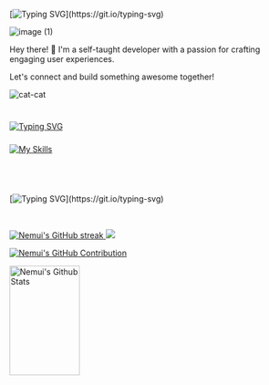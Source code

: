 
[![Typing SVG](https://readme-typing-svg.demolab.com?font=Fira+Code&size=27&pause=1000&color=F79167&vCenter=true&random=false&width=435&height=200&lines=Welcome+to+my+Github+Space.;My+name+is+Nathan.)](https://git.io/typing-svg)

![image (1)](https://github.com/nemuisleep666/nemuisleep666/assets/161671000/73bbee3e-7c10-4749-a00a-b3269bada819)






Hey there! 👋 I'm a self-taught developer with a passion for crafting engaging user experiences. 



Let's connect and build something awesome together! 



![cat-cat ](https://github.com/nemuisleep666/nemuisleep666/assets/161671000/30cef624-3863-42ff-b71a-c2eff1777a60)



#



[![Typing SVG](https://readme-typing-svg.demolab.com?font=Fira+Code&size=24&duration=2000&pause=2000&color=95fcd1&random=false&width=435&lines=Languages+and+Tools)](https://git.io/typing-svg)


###

[![My Skills](https://skillicons.dev/icons?i=js,html,css,react,astro,vite,bootstrap,tailwind,github,npm,figma,notion,vscode)](https://skillicons.dev)
          

<br />

#


#
[![Typing SVG](https://readme-typing-svg.demolab.com?font=Fira+Code&size=24&duration=2000&pause=1000&color=e8ab9c&random=false&width=435&lines=S+T+A+T+S;)](https://git.io/typing-svg)



<br/>



<p align="left">
  <a href="https://github.com/nemuisleep666">
    <img src="https://github-readme-streak-stats.herokuapp.com?user=nemuisleep666&theme=aura-dark&hide_border=true&border_radius=5.3&bg_color=222435)(https://git.io/streak-stats)" alt="Nemui's GitHub streak"/> <img src="https://www.codedex.io/_next/image?url=%2Fimages%2Frobot.gif&w=128&q=75" />
  </a>
</p>

<p align="left">
  <a href="https://github.com/nemuisleep666">
    <img src="http://github-profile-summary-cards.vercel.app/api/cards/profile-details?username=nemuisleep666&theme=moonlight" alt="Nemui's GitHub Contribution"/>
  </a>
</p>

<a> 
    <a href="https://github.com/nemuisleep666"><img alt="Nemui's Github Stats" src="https://denvercoder1-github-readme-stats.vercel.app/api?username=nemuisleep666&show_icons=true&count_private=true&theme=aura_dark&hide_border=true&bg_color=222435&title_color=F85D7F&icon_color=F8D866" height="192px" width="49.5%"/></a>
  <br/>
</a>
